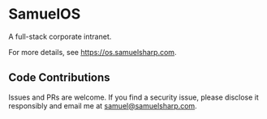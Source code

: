 # SamuelOS
A full-stack corporate intranet.

For more details, see https://os.samuelsharp.com.

## Code Contributions
Issues and PRs are welcome. If you find a security issue, please disclose it responsibly and email me at samuel@samuelsharp.com.